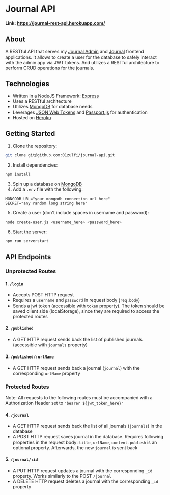 # Journal API

#### Link: https://journal-rest-api.herokuapp.com/

## About

A RESTful API that serves my [Journal Admin](https://journal-admin.netlify.app/) and [Journal](https://01zulfi.github.io/journal) frontend applications. It allows to create a user for the database to safely interact with the admin app via JWT tokens. And utilizes a RESTful architecture to perform CRUD operations for the journals.

## Technologies

- Written in a NodeJS Framework: [Express](https://expressjs.com/)
- Uses a RESTful architecture 
- Utilizes [MongoDB](https://www.mongodb.com/) for database needs
- Leverages [JSON Web Tokens](https://jwt.io/) and [Passport.js](https://www.passportjs.org/) for authentication
- Hosted on [Heroku](https://www.heroku.com/)

## Getting Started

1. Clone the repository: 
```bash
git clone git@github.com:01zulfi/journal-api.git
```
2. Install dependencies:
```bash
npm install
```
3. Spin up a database on [MongoDB](https://www.mongodb.com/)
4. Add a `.env` file with the following:
```
MONGODB_URL="your mongodb connection url here"
SECRET="any random long string here"
```
5. Create a user (don't include spaces in username and password):
```bash
node create-user.js <username_here> <password_here>
```
6. Start the server:
```bash
npm run serverstart
```

## API Endpoints

### Unprotected Routes

#### 1. `/login`
   - Accepts POST HTTP request
   - Requires a `username` and `password` in request body (`req.body`)
   - Sends a jwt token (accessible with `token` property). The token should be saved client side (localStorage), since they are required to access the protected routes
   
#### 2. `/published`
   - A GET HTTP request sends back the list of published journals (accessible with `journals` property)
  
#### 3. `/published/:urlName`
   - A GET HTTP request sends back a journal (`journal`) with the corresponding `urlName` property

### Protected Routes

Note: All requests to the following routes must be accompanied with a Authorization Header set to `"bearer ${jwt_token_here}"`

#### 4. `/journal`
   - A GET HTTP request sends back the list of all journals (`journals`) in the database
   - A POST HTTP request saves journal in the database. Requires following properties in the request body: `title`, `urlName`, `content`. `publish` is an optional property. Afterwards, the new `journal` is sent back 

#### 5. `/journal/:id`
  - A PUT HTTP request updates a journal with the corresponding `_id` property. Works similarly to the POST `/journal`
  - A DELETE HTTP request deletes a journal with the corresponding `_id` property
